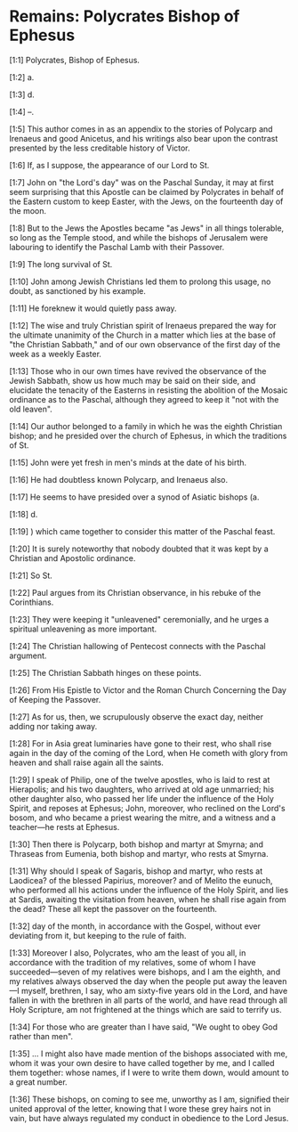 # Remains: Polycrates Bishop of Ephesus

[1:1] Polycrates, Bishop of Ephesus.

[1:2] a.

[1:3] d.

[1:4] –.

[1:5] This author comes in as an appendix to the stories of Polycarp and Irenaeus and good Anicetus, and his writings also bear upon the contrast presented by the less creditable history of Victor.

[1:6] If, as I suppose, the appearance of our Lord to St.

[1:7] John on "the Lord's day" was on the Paschal Sunday, it may at first seem surprising that this Apostle can be claimed by Polycrates in behalf of the Eastern custom to keep Easter, with the Jews, on the fourteenth day of the moon.

[1:8] But to the Jews the Apostles became "as Jews" in all things tolerable, so long as the Temple stood, and while the bishops of Jerusalem were labouring to identify the Paschal Lamb with their Passover.

[1:9] The long survival of St.

[1:10] John among Jewish Christians led them to prolong this usage, no doubt, as sanctioned by his example.

[1:11] He foreknew it would quietly pass away.

[1:12] The wise and truly Christian spirit of Irenaeus prepared the way for the ultimate unanimity of the Church in a matter which lies at the base of "the Christian Sabbath," and of our own observance of the first day of the week as a weekly Easter.

[1:13] Those who in our own times have revived the observance of the Jewish Sabbath, show us how much may be said on their side, and elucidate the tenacity of the Easterns in resisting the abolition of the Mosaic ordinance as to the Paschal, although they agreed to keep it "not with the old leaven".

[1:14] Our author belonged to a family in which he was the eighth Christian bishop; and he presided over the church of Ephesus, in which the traditions of St.

[1:15] John were yet fresh in men's minds at the date of his birth.

[1:16] He had doubtless known Polycarp, and Irenaeus also.

[1:17] He seems to have presided over a synod of Asiatic bishops (a.

[1:18] d.

[1:19] ) which came together to consider this matter of the Paschal feast.

[1:20] It is surely noteworthy that nobody doubted that it was kept by a Christian and Apostolic ordinance.

[1:21] So St.

[1:22] Paul argues from its Christian observance, in his rebuke of the Corinthians.

[1:23] They were keeping it "unleavened" ceremonially, and he urges a spiritual unleavening as more important.

[1:24] The Christian hallowing of Pentecost connects with the Paschal argument.

[1:25] The Christian Sabbath hinges on these points.

[1:26] From His Epistle to Victor and the Roman Church Concerning the Day of Keeping the Passover.

[1:27] As for us, then, we scrupulously observe the exact day, neither adding nor taking away.

[1:28] For in Asia great luminaries have gone to their rest, who shall rise again in the day of the coming of the Lord, when He cometh with glory from heaven and shall raise again all the saints.

[1:29] I speak of Philip, one of the twelve apostles, who is laid to rest at Hierapolis; and his two daughters, who arrived at old age unmarried; his other daughter also, who passed her life under the influence of the Holy Spirit, and reposes at Ephesus; John, moreover, who reclined on the Lord's bosom, and who became a priest wearing the mitre, and a witness and a teacher—he rests at Ephesus.

[1:30] Then there is Polycarp, both bishop and martyr at Smyrna; and Thraseas from Eumenia, both bishop and martyr, who rests at Smyrna.

[1:31] Why should I speak of Sagaris, bishop and martyr, who rests at Laodicea? of the blessed Papirius, moreover? and of Melito the eunuch, who performed all his actions under the influence of the Holy Spirit, and lies at Sardis, awaiting the visitation from heaven, when he shall rise again from the dead?  These all kept the passover on the fourteenth.

[1:32] day of the month, in accordance with the Gospel, without ever deviating from it, but keeping to the rule of faith.

[1:33] Moreover I also, Polycrates, who am the least of you all, in accordance with the tradition of my relatives, some of whom I have succeeded—seven of my relatives were bishops, and I am the eighth, and my relatives always observed the day when the people put away the leaven—I myself, brethren, I say, who am sixty-five years old in the Lord, and have fallen in with the brethren in all parts of the world, and have read through all Holy Scripture, am not frightened at the things which are said to terrify us.

[1:34] For those who are greater than I have said, "We ought to obey God rather than men".

[1:35] …  I might also have made mention of the bishops associated with me, whom it was your own desire to have called together by me, and I called them together:  whose names, if I were to write them down, would amount to a great number.

[1:36] These bishops, on coming to see me, unworthy as I am, signified their united approval of the letter, knowing that I wore these grey hairs not in vain, but have always regulated my conduct in obedience to the Lord Jesus.

